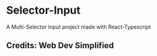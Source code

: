 # Selector-Input

A Multi-Selector Input project made with React-Typescript

## Credits: Web Dev Simplified
